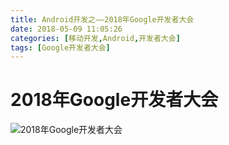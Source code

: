 ```yaml
---
title: Android开发之——2018年Google开发者大会
date: 2018-05-09 11:05:26
categories: [移动开发,Android,开发者大会]
tags: [Google开发者大会]
---
```

# 2018年Google开发者大会
![2018年Google开发者大会][1]

[1]: http://p0vnrxb94.bkt.clouddn.com/2018%E5%B9%B4Google%E5%BC%80%E5%8F%91%E8%80%85%E5%A4%A7%E4%BC%9A.png